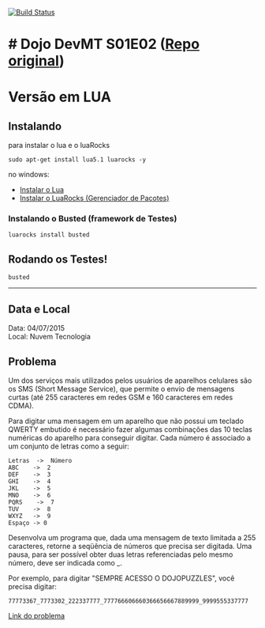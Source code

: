 [![Build Status](https://travis-ci.org/castrolol/dojo-s01e02-escrevendo-no-celular-em-lua.svg)](https://travis-ci.org/castrolol/dojo-s01e02-escrevendo-no-celular-em-lua)
# # Dojo DevMT S01E02 ([Repo original](https://github.com/devmatogrosso/dojo-s01e02-escrevendo-no-celular))

# Versão em LUA

## Instalando

para instalar o lua e o luaRocks


```shell
sudo apt-get install lua5.1 luarocks -y
```
no windows:

 * [Instalar o Lua](https://code.google.com/p/luaforwindows/downloads/list)
 * [Instalar o LuaRocks (Gerenciador de Pacotes)](https://github.com/keplerproject/luarocks/wiki/Installation-instructions-for-Windows)

### Instalando o Busted (framework de Testes)

```shell
luarocks install busted
```

## Rodando os Testes!

```shell
busted 
```
------------------

## Data e Local
Data: 04/07/2015  
Local: Nuvem Tecnologia  

## Problema
Um dos serviços mais utilizados pelos usuários de aparelhos celulares são os SMS (Short Message Service), que permite o envio de mensagens curtas (até 255 caracteres em redes GSM e 160 caracteres em redes CDMA).

Para digitar uma mensagem em um aparelho que não possui um teclado QWERTY embutido é necessário fazer algumas combinações das 10 teclas numéricas do aparelho para conseguir digitar. Cada número é associado a um conjunto de letras como a seguir:

	Letras  ->  Número
	ABC    ->  2 
	DEF    ->  3 
	GHI    ->  4 
	JKL    ->  5 
	MNO    ->  6 
	PQRS    ->  7 
	TUV    ->  8 
	WXYZ   ->  9 
	Espaço -> 0 

Desenvolva um programa que, dada uma mensagem de texto limitada a 255 caracteres, retorne a seqüência de números que precisa ser digitada. Uma pausa, para ser possível obter duas letras referenciadas pelo mesmo número, deve ser indicada como _.

Por exemplo, para digitar "SEMPRE ACESSO O DOJOPUZZLES", você precisa digitar:

	77773367_7773302_222337777_777766606660366656667889999_9999555337777

[Link do problema](http://dojopuzzles.com/problemas/exibe/escrevendo-no-celular/)
 